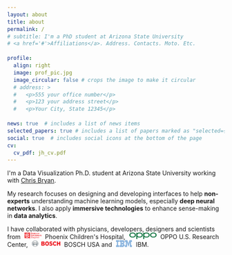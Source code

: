 ```yaml
---
layout: about
title: about
permalink: /
# subtitle: I'm a PhD student at Arizona State University
# <a href='#'>Affiliations</a>. Address. Contacts. Moto. Etc.

profile:
  align: right
  image: prof_pic.jpg
  image_circular: false # crops the image to make it circular
  # address: >
  #   <p>555 your office number</p>
  #   <p>123 your address street</p>
  #   <p>Your City, State 12345</p>

news: true  # includes a list of news items
selected_papers: true # includes a list of papers marked as "selected={true}"
social: true  # includes social icons at the bottom of the page
cv: 
  cv_pdf: jh_cv.pdf
---
```


I'm a Data Visualization Ph.D. student at Arizona State University working with [Chris Bryan](chrisbryan.github.io).

My research focuses on designing and developing interfaces to help **non-experts** understanding machine learning models, especially **deep neural networks**. I also apply **immersive technologies** to enhance sense-making in **data analytics**.

I have collaborated with physicians, developers, designers and scientists from <img src="assets/img/pch-logo.png" style="padding: 0px 5px 0px 5px" height="15"> Phoenix Children's Hospital,
<img src="assets/img/oppo-logo.png" style="padding: 0px 5px 0px 5px" height="15"> OPPO U.S. Research Center, <img src="assets/img/bosch-logo.svg" style="padding: 0px 5px 0px 5px" height="15">   BOSCH USA and <img src="assets/img/ibm-logo.png" style="padding: 0px 5px 0px 5px" height="15"> IBM.

<!-- 

Write your biography here. Tell the world about yourself. Link to your favorite [subreddit](http://reddit.com). You can put a picture in, too. The code is already in, just name your picture `prof_pic.jpg` and put it in the `img/` folder. -->
<!-- 
Put your address / P.O. box / other info right below your picture. You can also disable any these elements by editing `profile` property of the YAML header of your `_pages/about.md`. Edit `_bibliography/papers.bib` and Jekyll will render your [publications page](/al-folio/publications/) automatically. -->
<!-- 
Link to your social media connections, too. This theme is set up to use [Font Awesome icons](http://fortawesome.github.io/Font-Awesome/) and [Academicons](https://jpswalsh.github.io/academicons/), like the ones below. Add your Facebook, Twitter, LinkedIn, Google Scholar, or just disable all of them. -->
